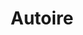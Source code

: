 ---
guid: "3d911e8d03d4"
title: "Autoire"
latlng: "44.853759, 1.820328"
youtubeId: "y4lrc8EwhHM" 
---